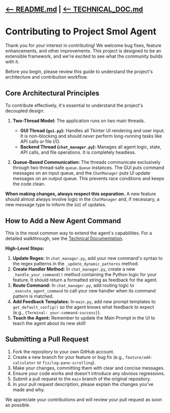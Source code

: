 [<-- README.md](README.md) | [<-- TECHNICAL_DOC.md](TECHNICAL_DOC.md)
---
# Contributing to Project Smol Agent

Thank you for your interest in contributing! We welcome bug fixes, feature enhancements, and other improvements. This project is designed to be an extensible framework, and we're excited to see what the community builds with it.

Before you begin, please review this guide to understand the project's architecture and contribution workflow.

## Core Architectural Principles

To contribute effectively, it's essential to understand the project's decoupled design:

1.  **Two-Thread Model:** The application runs on two main threads.
    *   **GUI Thread (`gui.py`):** Handles all Tkinter UI rendering and user input. It is non-blocking and should *never* perform long-running tasks like API calls or file I/O.
    *   **Backend Thread (`chat_manager.py`):** Manages all agent logic, state, API calls, and file operations. It is completely headless.

2.  **Queue-Based Communication:** The threads communicate exclusively through two thread-safe `queue.Queue` instances. The GUI puts command messages on an input queue, and the `ChatManager` puts UI update messages on an output queue. This prevents race conditions and keeps the code clean.

**When making changes, always respect this separation.** A new feature should almost always involve logic in the `ChatManager` and, if necessary, a new message type to inform the `GUI` of updates.

## How to Add a New Agent Command

This is the most common way to extend the agent's capabilities. For a detailed walkthrough, see the [Technical Documentation](TECHNICAL_DOC.md).

**High-Level Steps:**

1.  **Update Regex:** In `chat_manager.py`, add your new command's syntax to the regex patterns in the `_update_dynamic_patterns` method.
2.  **Create Handler Method:** In `chat_manager.py`, create a new `_handle_your_command()` method containing the Python logic for your feature. It should return a formatted string as feedback for the agent.
3.  **Route Command:** In `chat_manager.py`, add routing logic to `_execute_agent_command` to call your new handler when its command pattern is matched.
4.  **Add Feedback Templates:** In `main.py`, add new prompt templates to `get_default_config()` so the agent knows what feedback to expect (e.g., `{Terminal: your-command-success}`).
5.  **Teach the Agent:** Remember to update the Main Prompt in the UI to teach the agent about its new skill!

## Submitting a Pull Request

1.  Fork the repository to your own GitHub account.
2.  Create a new branch for your feature or bug fix (e.g., `feature/add-calculator` or `fix/log-pane-scrolling`).
3.  Make your changes, committing them with clear and concise messages.
4.  Ensure your code works and doesn't introduce any obvious regressions.
5.  Submit a pull request to the `main` branch of the original repository.
6.  In your pull request description, please explain the changes you've made and why.

We appreciate your contributions and will review your pull request as soon as possible.